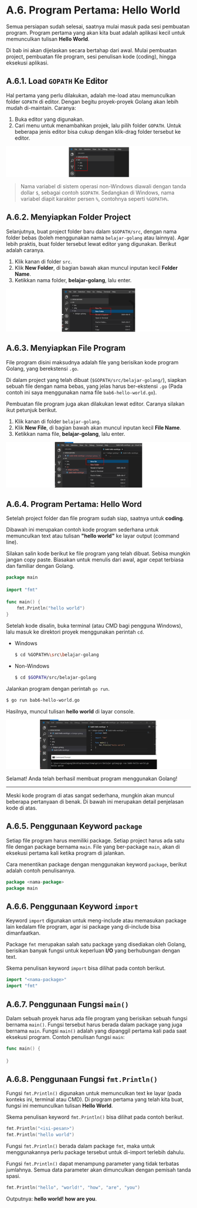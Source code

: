 # A.6. Program Pertama: Hello World

Semua persiapan sudah selesai, saatnya mulai masuk pada sesi pembuatan program. Program pertama yang akan kita buat adalah aplikasi kecil untuk memunculkan tulisan **Hello World**.

Di bab ini akan dijelaskan secara bertahap dari awal. Mulai pembuatan project, pembuatan file program, sesi penulisan kode (coding), hingga eksekusi aplikasi.

## A.6.1. Load `GOPATH` Ke Editor

Hal pertama yang perlu dilakukan, adalah me-load atau memunculkan folder `GOPATH` di editor. Dengan begitu proyek-proyek Golang akan lebih mudah di-maintain. Caranya:

 1. Buka editor yang digunakan.
 2. Cari menu untuk menambahkan projek, lalu pilih folder `GOPATH`. Untuk beberapa jenis editor bisa cukup dengan klik-drag folder tersebut ke editor.

![GOPATH di editor](images/A.6_1_editor_project_explorer.png)

> Nama variabel di sistem operasi non-Windows diawali dengan tanda dollar `$`, sebagai contoh `$GOPATH`. Sedangkan di Windows, nama variabel diapit karakter persen `%`, contohnya seperti `%GOPATH%`.

## A.6.2. Menyiapkan Folder Project

Selanjutnya, buat project folder baru dalam `$GOPATH/src`, dengan nama folder bebas (boleh menggunakan nama `belajar-golang` atau lainnya). Agar lebih praktis, buat folder tersebut lewat editor yang digunakan. Berikut adalah caranya.

 1. Klik kanan di folder `src`.
 2. Klik **New Folder**, di bagian bawah akan muncul inputan kecil **Folder Name**.
 3. Ketikkan nama folder, **belajar-golang**, lalu enter.

![Buat proyek di editor](images/A.6_2_new_project_on_editor.png)

## A.6.3. Menyiapkan File Program

File program disini maksudnya adalah file yang berisikan kode program Golang, yang berekstensi `.go`.

Di dalam project yang telah dibuat (`$GOPATH/src/belajar-golang/`), siapkan sebuah file dengan nama bebas, yang jelas harus ber-ekstensi `.go` (Pada contoh ini saya menggunakan nama file `bab6-hello-world.go`).

Pembuatan file program juga akan dilakukan lewat editor. Caranya silakan ikut petunjuk berikut.

 1. Klik kanan di folder `belajar-golang`.
 2. Klik **New File**, di bagian bawah akan muncul inputan kecil **File Name**.
 3. Ketikkan nama file, **belajar-golang**, lalu enter.

![Buat file di editor](images/A.6_3_new_file_on_editor.png)

## A.6.4. Program Pertama: Hello Word

Setelah project folder dan file program sudah siap, saatnya untuk **coding**.

Dibawah ini merupakan contoh kode program sederhana untuk memunculkan text atau tulisan **"hello world"** ke layar output (command line).

Silakan salin kode berikut ke file program yang telah dibuat. Sebisa mungkin jangan copy paste. Biasakan untuk menulis dari awal, agar cepat terbiasa dan familiar dengan Golang.

```go
package main

import "fmt"

func main() {
    fmt.Println("hello world")
}
```

Setelah kode disalin, buka terminal (atau CMD bagi pengguna Windows), lalu masuk ke direktori proyek menggunakan perintah `cd`.

 - Windows

    ```bash
    $ cd %GOPATH%\src\belajar-golang
    ```

 - Non-Windows

    ```bash
    $ cd $GOPATH/src/belajar-golang
    ```


Jalankan program dengan perintah `go run`.

```bash
$ go run bab6-hello-world.go
```

Hasilnya, muncul tulisan **hello world** di layar console.

![Menjalankan program](images/A.6_4_execute_hello_world.png)

Selamat! Anda telah berhasil membuat program menggunakan Golang!

---

Meski kode program di atas sangat sederhana, mungkin akan muncul beberapa pertanyaan di benak. Di bawah ini merupakan detail penjelasan kode di atas.

## A.6.5. Penggunaan Keyword `package`

Setiap file program harus memiliki package. Setiap project harus ada satu file dengan package bernama `main`. File yang ber-package `main`, akan di eksekusi pertama kali ketika program di jalankan.

Cara menentikan package dengan menggunakan keyword `package`, berikut adalah contoh penulisannya.

```go
package <nama-package>
package main
```

## A.6.6. Penggunaan Keyword `import`

Keyword `import` digunakan untuk meng-include atau memasukan package lain kedalam file program, agar isi package yang di-include bisa dimanfaatkan.

Package `fmt` merupakan salah satu package yang disediakan oleh Golang, berisikan banyak fungsi untuk keperluan **I/O** yang berhubungan dengan text.

Skema penulisan keyword `import` bisa dilihat pada contoh berikut.

```go
import "<nama-package>"
import "fmt"
```

## A.6.7. Penggunaan Fungsi `main()`

Dalam sebuah proyek harus ada file program yang berisikan sebuah fungsi bernama `main()`. Fungsi tersebut harus berada dalam package yang juga bernama `main`. Fungsi `main()` adalah yang dipanggil pertama kali pada saat eksekusi program. Contoh penulisan fungsi `main`:

```go
func main() {

}
```

## A.6.8. Penggunaan Fungsi `fmt.Println()`

Fungsi `fmt.Println()` digunakan untuk memunculkan text ke layar (pada konteks ini, terminal atau CMD). Di program pertama yang telah kita buat, fungsi ini memunculkan tulisan **Hello World**.

Skema penulisan keyword `fmt.Println()` bisa dilihat pada contoh berikut.

```go
fmt.Println("<isi-pesan>")
fmt.Println("hello world")
```

Fungsi `fmt.Println()` berada dalam package `fmt`, maka untuk menggunakannya perlu package tersebut untuk di-import terlebih dahulu.

Fungsi `fmt.Println()` dapat menampung parameter yang tidak terbatas jumlahnya. Semua data parameter akan dimunculkan dengan pemisah tanda spasi.

```go
fmt.Println("hello", "world!", "how", "are", "you")
```

Outputnya: **hello world! how are you**.
